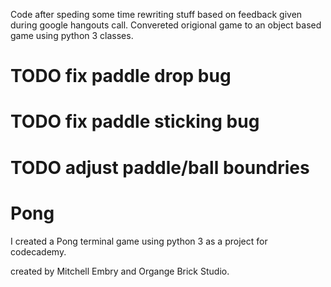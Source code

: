 Code after speding some time rewriting stuff based on feedback given during google hangouts call.
Convereted origional game to an object based game using python 3 classes.

# TODO fix paddle drop bug
# TODO fix paddle sticking bug
# TODO adjust paddle/ball boundries

# Pong
I created a Pong terminal game using python 3 as a project for codecademy.

created by Mitchell Embry and Organge Brick Studio.
